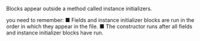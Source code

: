 Blocks appear outside a method called instance initializers.

you need to remember: 
■ Fields and instance initializer blocks are run in the order in which they appear in the file. 
■ The constructor runs after all fields and instance initializer blocks have run.
